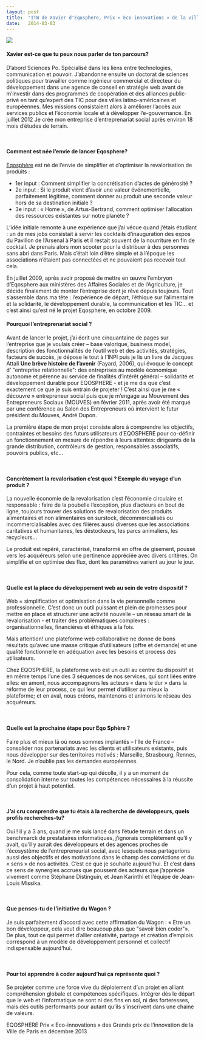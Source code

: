 ```yaml
---
layout: post
title:  "ITW de Xavier d'Eqosphere, Prix « Eco-innovations » de la ville de Paris"
date:   2014-03-03
---
```



<div class="row-fluid">
	<div class="span6" style="padding-right:20px;">
		<img src="https://dl.dropboxusercontent.com/u/29947758/xavier-corval.jpeg"><br/>
	</div>
	<div class="span6">
	  <h4>Xavier est-ce que tu peux nous parler de ton parcours? </h4>
	  <p>D’abord Sciences Po. Spécialisé dans les liens entre technologies, communication et pouvoir. J’abandonne  ensuite un doctorat de sciences politiques pour travailler comme ingénieur commercial et directeur du développement dans une agence de conseil en stratégie web avant de m’investir dans des programmes de coopération et des alliances public-privé en tant qu’expert des TIC pour des villes latino-américaines et européennes. Mes missions consistaient alors à améliorer l’accès aux services publics et l’économie locale et à développer l’e-gouvernance. En juillet 2012 Je crée mon entreprise d’entreprenariat social après environ 18 mois d’études de terrain.</p>	 
	</div>
</div>


<br/>


#### Comment est née l’envie de lancer Eqosphere? 

<a href="http://eqosphere.com/" target="_blank">Eqosphère</a> est né de l’envie de simplifier et d’optimiser la revalorisation de produits : 

- 1er input : Comment simplifier la concrétisation d’actes de générosité ?
- 2e input : Si le produit vient d’avoir une valeur événementielle, parfaitement légitime, comment donner au produit une seconde valeur hors de sa destination initiale ?
- 3e input : « Home », de Artus-Bertrand, comment optimiser l’allocation des ressources existantes sur notre planète ?

L’idée initiale remonte à une expérience que j’ai vécue quand j’étais étudiant : un de mes jobs consistait à servir les cocktails d’inauguration des expos du Pavillon de l’Arsenal à Paris et il restait souvent de la nourriture en fin de cocktail. Je prenais alors mon scooter pour la distribuer à des personnes sans abri dans Paris. Mais c’était loin d’être simple et à l’époque les associations n’étaient pas connectées et ne pouvaient pas recevoir tout cela.


En juillet 2009, après avoir proposé de mettre en œuvre l’embryon d’Eqosphere aux ministères des Affaires Sociales et de l’Agriculture,  je décide finalement de monter l’entreprise dont je rêve depuis toujours. Tout s’assemble dans ma tête : l’expérience de départ, l’éthique sur l’alimentaire et la solidarité, le développement durable, la communication et les TIC… et c’est ainsi qu’est né le projet Eqosphere, en octobre 2009.


#### Pourquoi l’entreprenariat social ? 

Avant de lancer le projet, j’ai écrit une cinquantaine de pages sur l’entreprise que je voulais créer – base valorique, business model, description des fonctionnalités de l’outil web et des activités, stratégies, facteurs de succès, je dépose le tout à l’INPI puis je lis un livre de Jacques Attali **Une brève histoire de l’avenir** (Fayard, 2006),  qui évoque le concept d’ "entreprise relationnelle": des entreprises au modèle économique autonome et pérenne au service de finalités d’intérêt général – solidarité et développement durable pour EQOSPHERE -   et je me dis que c’est exactement ce que je suis entrain de projeter !  C’est ainsi que je me « découvre » entrepreneur social puis que je m’engage au Mouvement des Entrepreneurs Sociaux (MOUVES) en février 2011, après avoir été marqué par une conférence au Salon des Entrepreneurs où intervient le futur président du Mouves, André Dupon.

La première étape de mon projet consiste alors à comprendre les objectifs, contraintes et besoins  des futurs utilisateurs d’EQOSPHERE pour co-définir un fonctionnement en mesure de répondre à leurs attentes: dirigeants de la grande distribution, contrôleurs de gestion, responsables associatifs, pouvoirs publics, etc… 

<br>

#### Concrètement la revalorisation c’est quoi ? Exemple du voyage d’un produit ?

La nouvelle économie de la revalorisation c’est l’économie circulaire et responsable : faire de la poubelle l’exception, plus d’acteurs en bout de ligne, toujours trouver des solutions de revalorisation des produits alimentaires et non alimentaires en surstock, décommercialisés ou incommercialisables avec des filières aussi diverses que les associations caritatives et humanitaires, les déstockeurs, les parcs animaliers, les recycleurs…

Le produit est repéré, caractérisé, transformé en offre de gisement, poussé vers les acquéreurs selon une pertinence appréciée avec divers critères. On simplifie et on optimise des flux, dont les paramètres varient au jour le jour. 


<br>

#### Quelle est la place du développement web au sein de votre dispositif ?
 
Web = simplification et optimisation dans la vie personnelle comme professionnelle. C’est donc un outil puissant et plein de promesses pour mettre en place et structurer une activité nouvelle – un réseau smart de la revalorisation - et traiter des problématiques complexes : organisationnelles, financières et éthiques à la fois. 

Mais attention! une plateforme web collaborative ne donne de bons résultats qu’avec une masse critique d’utilisateurs (offre et demande) et une qualité fonctionnelle en adéquation avec les besoins et process des utilisateurs.

Chez EQOSPHERE, la plateforme web est un outil au centre du dispositif et en même temps l’une des 3 séquences de nos services, qui sont liées entre elles: en amont, nous accompagnons les acteurs « dans le dur » dans la réforme de leur process, ce qui leur permet d’utiliser au mieux la plateforme; et en aval, nous créons, maintenons et animons le réseau des acquéreurs.

<br>

#### Quelle est la prochaine étape pour Eqo Sphère ? 

Faire plus et mieux là où nous sommes implantés – l’Ile de France – consolider nos partenariats avec les clients et utilisateurs existants, puis nous développer sur des territoires motivés : Marseille, Strasbourg, Rennes, le Nord. Je n’oublie pas les demandes européennes.

Pour cela, comme toute start-up qui décolle, il y a un moment de consolidation interne sur toutes les compétences nécessaires à la réussite d’un projet à haut potentiel.

<br> 

#### J’ai cru comprendre que tu étais à la recherche de développeurs, quels profils recherches-tu?

Oui ! il y a 3 ans, quand je me suis lancé dans l’étude terrain et dans un benchmarck de prestataires informatiques, j’ignorais complètement qu’il y avait, qu’il y aurait des développeurs et des agences proches de l’écosystème de l’entrepreneuriat social, avec lesquels nous partagerions aussi des objectifs et des motivations dans le champ des convictions et du « sens » de nos activités. C’est ce que je souhaite aujourd’hui. Et c’est dans ce sens de synergies accrues que poussent des acteurs que j’apprécie vivement comme Stéphane Distinguin, et Jean Karinthi et l’équipe de Jean-Louis Missika.

<br>

#### Que penses-tu de l’initiative du Wagon ?

Je suis parfaitement d’accord avec cette affirmation du Wagon : « Etre un bon développeur, cela veut dire beaucoup plus que "savoir bien coder"». De plus, tout ce qui permet d’allier créativité, partage et création d’emplois correspond à un modèle de développement personnel et collectif indispensable aujourd’hui.

<br>

#### Pour toi apprendre à coder aujourd’hui ça représente quoi ?

Se projeter comme une force vive du déploiement d’un projet en alliant compréhension globale et compétences spécifiques. Intégrer dès le départ que le web et l’informatique ne sont ni des fins en soi, ni des forteresses, mais des outils performants pour autant qu’ils s’inscrivent dans une chaine de valeurs.

EQOSPHERE Prix « Eco-innovations » des Grands prix de l’innovation de la Ville de Paris en décembre 2013

<br>
